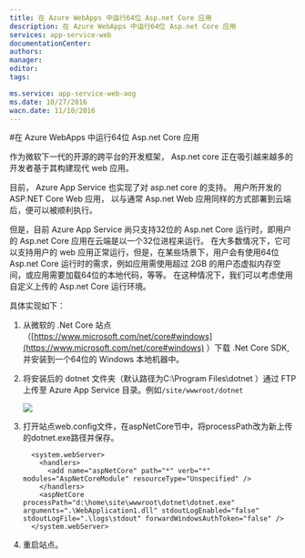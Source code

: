 ```yaml
---
title: 在 Azure WebApps 中运行64位 Asp.net Core 应用
description: 在 Azure WebApps 中运行64位 Asp.net Core 应用
services: app-service-web
documentationCenter: 
authors: 
manager: 
editor: 
tags: 

ms.service: app-service-web-aog
ms.date: 10/27/2016
wacn.date: 11/10/2016
---
```


#在 Azure WebApps 中运行64位 Asp.net Core 应用

作为微软下一代的开源的跨平台的开发框架， Asp.net core 正在吸引越来越多的开发者基于其构建现代 web 应用。 

目前， Azure App Service 也实现了对 asp.net core 的支持。 用户所开发的 ASP.NET Core Web 应用， 以与通常 Asp.net Web 应用同样的方式部署到云端后，便可以被顺利执行。

但是，目前 Azure App Service 尚只支持32位的 Asp.net Core 运行时，即用户的 Asp.net Core 应用在云端是以一个32位进程来运行。 在大多数情况下，它可以支持用户的 web 应用正常运行，但是，在某些场景下，用户会有使用64位 Asp.net Core 运行时的需求，例如应用需使用超过 2GB 的用户态虚拟内存空间，或应用需要加载64位的本地代码，等等。 在这种情况下，我们可以考虑使用自定义上传的 Asp.net Core 运行环境。 

具体实现如下：

1.	从微软的 .Net Core 站点（[https://www.microsoft.com/net/core#windows](https://www.microsoft.com/net/core#windows) ）下载 .Net Core SDK, 并安装到一个64位的 Windows 本地机器中。
2.	将安装后的 dotnet 文件夹（默认路径为C:\Program Files\dotnet ）通过 FTP 上传至 Azure App Service 目录。例如`/site/wwwroot/dotnet`

	![](./media/aog-web-app-.net-core-64bit/ftp.png)
 
3.	打开站点web.config文件，在aspNetCore节中，将processPath改为新上传的dotnet.exe路径并保存。

		  <system.webServer>
		    <handlers>
		      <add name="aspNetCore" path="*" verb="*" modules="AspNetCoreModule" resourceType="Unspecified" />
		    </handlers>
		    <aspNetCore processPath="d:\home\site\wwwroot\dotnet\dotnet.exe" arguments=".\WebApplication1.dll" stdoutLogEnabled="false" stdoutLogFile=".\logs\stdout" forwardWindowsAuthToken="false" />
		  </system.webServer>
4.	重启站点。 

